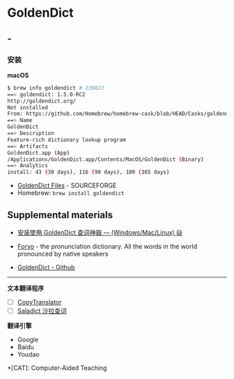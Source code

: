 # GoldenDict

## -

### 安装

**macOS**

``` sh
$ brew info goldendict # 230823
==> goldendict: 1.5.0-RC2
http://goldendict.org/
Not installed
From: https://github.com/Homebrew/homebrew-cask/blob/HEAD/Casks/goldendict.rb
==> Name
GoldenDict
==> Description
Feature-rich dictionary lookup program
==> Artifacts
GoldenDict.app (App)
/Applications/GoldenDict.app/Contents/MacOS/GoldenDict (Binary)
==> Analytics
install: 43 (30 days), 116 (90 days), 180 (365 days)
```

-   [GoldenDict Files](https://sourceforge.net/projects/goldendict/files/early%20access%20builds/MacOS/) - SOURCEFORGE
-   Homebrew: `brew install goldendict`

## Supplemental materials

-   [安装使用 GoldenDict 查词神器 — (Windows/Mac/Linux) 😃](https://keatonlao.gitee.io/use-goldendict/)

-   [Forvo](https://forvo.com/) - the pronunciation dictionary. All the words in the world pronounced by native speakers
-   [GoldenDict - Github](https://github.com/goldendict/goldendict)

---

**文本翻译程序**

-   [ ] [CopyTranslator](https://github.com/CopyTranslator/CopyTranslator)
-   [ ] [Saladict 沙拉查词](https://github.com/crimx/ext-saladict)

**翻译引擎**

-   Google
-   Baidu
-   Youdao



*[CAT]: Computer-Aided Teaching
